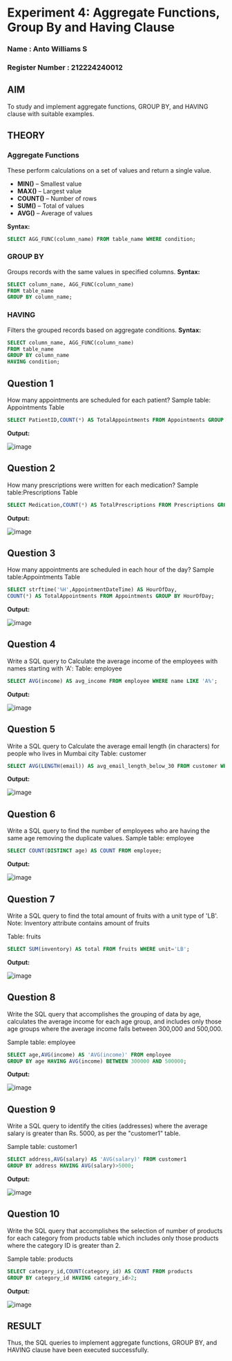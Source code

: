 # Experiment 4: Aggregate Functions, Group By and Having Clause

### Name : Anto Williams S
### Register Number : 212224240012

## AIM
To study and implement aggregate functions, GROUP BY, and HAVING clause with suitable examples.

## THEORY

### Aggregate Functions
These perform calculations on a set of values and return a single value.

- **MIN()** – Smallest value  
- **MAX()** – Largest value  
- **COUNT()** – Number of rows  
- **SUM()** – Total of values  
- **AVG()** – Average of values

**Syntax:**
```sql
SELECT AGG_FUNC(column_name) FROM table_name WHERE condition;
```
### GROUP BY
Groups records with the same values in specified columns.
**Syntax:**
```sql
SELECT column_name, AGG_FUNC(column_name)
FROM table_name
GROUP BY column_name;
```
### HAVING
Filters the grouped records based on aggregate conditions.
**Syntax:**
```sql
SELECT column_name, AGG_FUNC(column_name)
FROM table_name
GROUP BY column_name
HAVING condition;
```

**Question 1**
--
How many appointments are scheduled for each patient?
Sample table: Appointments Table

```sql
SELECT PatientID,COUNT(*) AS TotalAppointments FROM Appointments GROUP BY PatientID;
```

**Output:**

![image](https://github.com/user-attachments/assets/320c3321-98ef-42e9-8fc8-8e4316548b0e)


**Question 2**
---
How many prescriptions were written for each medication?
Sample table:Prescriptions Table

```sql
SELECT Medication,COUNT(*) AS TotalPrescriptions FROM Prescriptions GROUP BY Medication;
```

**Output:**

![image](https://github.com/user-attachments/assets/33eca2bd-8e56-4500-8273-b62f43eb6200)


**Question 3**
---
How many appointments are scheduled in each hour of the day?
Sample table:Appointments Table

```sql
SELECT strftime('%H',AppointmentDateTime) AS HourOfDay,
COUNT(*) AS TotalAppointments FROM Appointments GROUP BY HourOfDay;
```

**Output:**

![image](https://github.com/user-attachments/assets/9cb88d9a-428f-4b10-bced-c0e8bd94fa25)


**Question 4**
---
Write a SQL query to Calculate the average income of the employees with names starting with 'A': 
Table: employee

```sql
SELECT AVG(income) AS avg_income FROM employee WHERE name LIKE 'A%';
```

**Output:**

![image](https://github.com/user-attachments/assets/34a737bb-48cd-40ee-90c1-ebff0645244e)


**Question 5**
---
Write a SQL query to Calculate the average email length (in characters) for people who lives in Mumbai city
Table: customer

```sql
SELECT AVG(LENGTH(email)) AS avg_email_length_below_30 FROM customer WHERE city="Mumbai";
```

**Output:**

![image](https://github.com/user-attachments/assets/3bdd895b-fc92-468a-81b3-3ec39f0f8f9b)


**Question 6**
---
Write a SQL query to find the number of employees who are having the same age removing the duplicate values.
Sample table: employee

```sql
SELECT COUNT(DISTINCT age) AS COUNT FROM employee;
```

**Output:**

![image](https://github.com/user-attachments/assets/93209a82-d5ab-4445-87d7-94db9d6e978a)


**Question 7**
---
Write a SQL query to find the total amount of fruits with a unit type of 'LB'.
Note: Inventory attribute contains amount of fruits

Table: fruits
```sql
SELECT SUM(inventory) AS total FROM fruits WHERE unit='LB';
```

**Output:**

![image](https://github.com/user-attachments/assets/42854056-b20b-4908-a1af-a2cd0f35be5b)


**Question 8**
---
Write the SQL query that accomplishes the grouping of data by age, calculates the average income for each age group, and includes only those age groups where the average income falls between 300,000 and 500,000.

Sample table: employee

```sql
SELECT age,AVG(income) AS 'AVG(income)' FROM employee
GROUP BY age HAVING AVG(income) BETWEEN 300000 AND 500000;
```

**Output:**

![image](https://github.com/user-attachments/assets/f2d65799-a485-423d-b7e2-eb3090cec963)


**Question 9**
---
Write a SQL query to identify the cities (addresses) where the average salary is greater than Rs. 5000, as per the "customer1" table.

Sample table: customer1

```sql
SELECT address,AVG(salary) AS 'AVG(salary)' FROM customer1
GROUP BY address HAVING AVG(salary)>5000;
```

**Output:**

![image](https://github.com/user-attachments/assets/53d9ddee-2737-4919-ae92-3f7816b5dca7)


**Question 10**
---
Write the SQL query that accomplishes the selection of number of products for each category from products table which includes only those products where the category ID is greater than 2.

Sample table: products

```sql
SELECT category_id,COUNT(category_id) AS COUNT FROM products
GROUP BY category_id HAVING category_id>2;
```

**Output:**

![image](https://github.com/user-attachments/assets/42ea05e7-ae5d-4fc4-8797-a3ae3d84bcce)



## RESULT
Thus, the SQL queries to implement aggregate functions, GROUP BY, and HAVING clause have been executed successfully.

